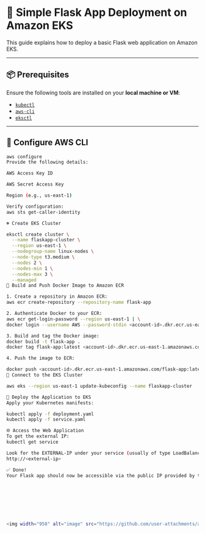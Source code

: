 # 🚀 Simple Flask App Deployment on Amazon EKS

This guide explains how to deploy a basic Flask web application on Amazon EKS.

---

## 📦 Prerequisites

Ensure the following tools are installed on your **local machine or VM**:

- [`kubectl`](https://docs.aws.amazon.com/eks/latest/userguide/install-kubectl.html)
- [`aws-cli`](https://docs.aws.amazon.com/cli/latest/userguide/install-cliv2.html)
- [`eksctl`](https://docs.aws.amazon.com/eks/latest/userguide/eksctl.html)

---

## 🔐 Configure AWS CLI

```bash
aws configure
Provide the following details:

AWS Access Key ID

AWS Secret Access Key

Region (e.g., us-east-1)

Verify configuration:
aws sts get-caller-identity

☸️ Create EKS Cluster

eksctl create cluster \
  --name flaskapp-cluster \
  --region us-east-1 \
  --nodegroup-name linux-nodes \
  --node-type t3.medium \
  --nodes 2 \
  --nodes-min 1 \
  --nodes-max 3 \
  --managed
🐳 Build and Push Docker Image to Amazon ECR

1. Create a repository in Amazon ECR:
aws ecr create-repository --repository-name flask-app

2. Authenticate Docker to your ECR:
aws ecr get-login-password --region us-east-1 | \
docker login --username AWS --password-stdin <account-id>.dkr.ecr.us-east-1.amazonaws.com

3. Build and tag the Docker image:
docker build -t flask-app .
docker tag flask-app:latest <account-id>.dkr.ecr.us-east-1.amazonaws.com/flask-app:latest

4. Push the image to ECR:

docker push <account-id>.dkr.ecr.us-east-1.amazonaws.com/flask-app:latest
🔗 Connect to the EKS Cluster

aws eks --region us-east-1 update-kubeconfig --name flaskapp-cluster

🚀 Deploy the Application to EKS
Apply your Kubernetes manifests:

kubectl apply -f deployment.yaml
kubectl apply -f service.yaml

🌐 Access the Web Application
To get the external IP:
kubectl get service

Look for the EXTERNAL-IP under your service (usually of type LoadBalancer), then open:
http://<external-ip>

✅ Done!
Your Flask app should now be accessible via the public IP provided by the LoadBalancer.








<img width="958" alt="image" src="https://github.com/user-attachments/assets/eb3f8892-c3e3-463c-b494-0a6193ef2573" />





